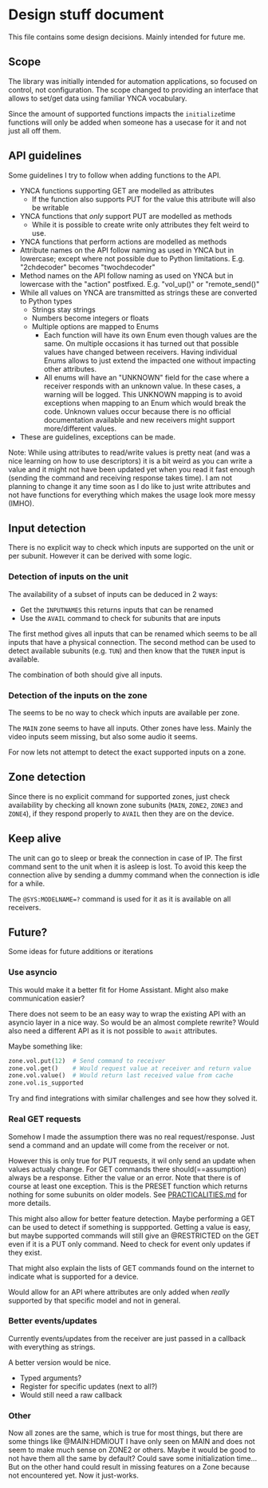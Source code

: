 # Design stuff document

This file contains some design decisions. Mainly intended for future me.

## Scope

The library was initially intended for automation applications, so focused on control, not configuration.
The scope changed to providing an interface that allows to set/get data using familiar YNCA vocabulary.

Since the amount of supported functions impacts the `initialize`time functions will only be added when someone has a usecase for it and not just all off them.

## API guidelines

Some guidelines I try to follow when adding functions to the API.

* YNCA functions supporting GET are modelled as attributes
  * If the function also supports PUT for the value this attribute will also be writable
* YNCA functions that _only_ support PUT are modelled as methods
  * While it is possible to create write only attributes they felt weird to use.
* YNCA functions that perform actions are modelled as methods
* Attribute names on the API follow naming as used in YNCA but in lowercase; except where not possible due to Python limitations. E.g. "2chdecoder" becomes "twochdecoder"
* Method names on the API follow naming as used on YNCA but in lowercase with the "action" postfixed. E.g. "vol_up()" or "remote_send()"
* While all values on YNCA are transmitted as strings these are converted to Python types
  * Strings stay strings
  * Numbers become integers or floats
  * Multiple options are mapped to Enums
    * Each function will have its own Enum even though values are the same. On multiple occasions it has turned out that possible values have changed between receivers. Having individual Enums allows to just extend the impacted one without impacting other attributes.
    * All enums will have an "UNKNOWN" field for the case where a receiver responds with an unknown value. In these cases, a warning will be logged. This UNKNOWN mapping is to avoid exceptions when mapping to an Enum which would break the code. Unknown values occur because there is no official documentation available and new receivers might support more/different values.
* These are guidelines, exceptions can be made.

Note:
While using attributes to read/write values is pretty neat (and was a nice learning on how to use descriptors) it is a bit weird as you can write a value and it might not have been updated yet when you read it fast enough (sending the command and receiving response takes time). I am not planning to change it any time soon as I do like to just write attributes and not have functions for everything which makes the usage look more messy (IMHO).

## Input detection

There is no explicit way to check which inputs are supported on the unit or per subunit.
However it can be derived with some logic.

### Detection of inputs on the unit

The availability of a subset of inputs can be deduced in 2 ways:

* Get the `INPUTNAMES` this returns inputs that can be renamed
* Use the `AVAIL` command to check for subunits that are inputs

The first method gives all inputs that can be renamed which seems to be all inputs that have a physical connection.
The second method can be used to detect available subunits (e.g. `TUN`) and then know that the `TUNER` input is available.

The combination of both should give all inputs.

### Detection of the inputs on the zone

The seems to be no way to check which inputs are available per zone.

The `MAIN` zone seems to have all inputs. Other zones have less. Mainly the video inputs seem missing, but also some audio it seems.

For now lets not attempt to detect the exact supported inputs on a zone.

## Zone detection

Since there is no explicit command for supported zones, just check availability by checking all known zone subunits (`MAIN`, `ZONE2`, `ZONE3` and `ZONE4`), if they respond properly to `AVAIL` then they are on the device.

## Keep alive

The unit can go to sleep or break the connection in case of IP.
The first command sent to the unit when it is asleep is lost.
To avoid this keep the connection alive by sending a dummy command when the connection is idle for a while.

The `@SYS:MODELNAME=?` command is used for it as it is available on all receivers.

## Future?

Some ideas for future additions or iterations

### Use asyncio

This would make it a better fit for Home Assistant. Might also make communication easier?

There does not seem to be an easy way to wrap the existing API with an asyncio layer in a nice way. So would be an almost complete rewrite?
Would also need a different API as it is not possible to `await` attributes.

Maybe something like:

```python
zone.vol.put(12)  # Send command to receiver
zone.vol.get()    # Would request value at receiver and return value
zone.vol.value()  # Would return last received value from cache
zone.vol.is_supported
```

Try and find integrations with similar challenges and see how they solved it.

### Real GET requests

Somehow I made the assumption there was no real request/response. Just send a command and an update will come from the receiver or not.

However this is only true for PUT requests, it wil only send an update when values actualy change.
For GET commands there should(==assumption) always be a response. Either the value or an error.
Note that there is of course at least one exception. This is the PRESET function which returns nothing for some subunits on older models. See [PRACTICALITIES.md](PRACTICALITIES.md#presets) for more details.

This might also allow for better feature detection. Maybe performing a GET can be used to detect if something is suppported.
Getting a value is easy, but maybe supported commands will still give an @RESTRICTED on the GET even if it is a PUT only command.
Need to check for event only updates if they exist.

That might also explain the lists of GET commands found on the internet to indicate what is supported for a device.

Would allow for an API where attributes are only added when _really_ supported by that specific model and not in general.

### Better events/updates

Currently events/updates from the receiver are just passed in a callback with everything as strings.

A better version would be nice.

* Typed arguments?
* Register for specific updates (next to all?)
* Would still need a raw callback

### Other

Now all zones are the same, which is true for most things, but there are some things like @MAIN:HDMIOUT I have only seen on MAIN and does not seem to make much sense on ZONE2 or others. Maybe it would be good to not have them all the same by default? Could save some initialization time... But on the other hand could result in missing features on a Zone because not encountered yet. Now it just-works.
